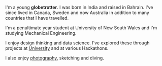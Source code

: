 
I'm a young **globetrotter**.
I was born in India and raised in Bahrain. I've since lived in Canada, Sweden and now Australia in addition to many countries that I have travelled.

I'm a penultimate year student at University of New South Wales and I'm studying Mechanical Engineering.

I enjoy design thinking and data science.
I've explored these through projects at [University](https://goo.gl/NUzUTC) and at various Hackathons.

I also enjoy [photography](https://500px.com/aishwaryasahu), sketching and diving.
